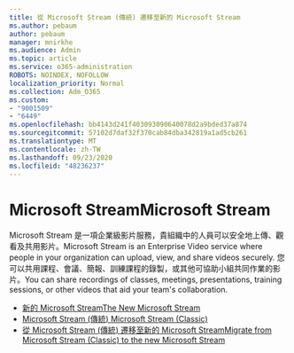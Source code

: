 ```yaml
---
title: 從 Microsoft Stream (傳統) 遷移至新的 Microsoft Stream
ms.author: pebaum
author: pebaum
manager: mnirkhe
ms.audience: Admin
ms.topic: article
ms.service: o365-administration
ROBOTS: NOINDEX, NOFOLLOW
localization_priority: Normal
ms.collection: Adm_O365
ms.custom:
- "9001509"
- "6449"
ms.openlocfilehash: bb4143d241f403093090640078d2a9bded37a874
ms.sourcegitcommit: 57102d7daf32f370cab84dba342819a1ad5cb261
ms.translationtype: MT
ms.contentlocale: zh-TW
ms.lasthandoff: 09/23/2020
ms.locfileid: "48236237"
---
```

# <a name="microsoft-stream"></a><span data-ttu-id="47744-102">Microsoft Stream</span><span class="sxs-lookup"><span data-stu-id="47744-102">Microsoft Stream</span></span>

<span data-ttu-id="47744-103">Microsoft Stream 是一項企業級影片服務，貴組織中的人員可以安全地上傳、觀看及共用影片。</span><span class="sxs-lookup"><span data-stu-id="47744-103">Microsoft Stream is an Enterprise Video service where people in your organization can upload, view, and share videos securely.</span></span> <span data-ttu-id="47744-104">您可以共用課程、會議、簡報、訓練課程的錄製，或其他可協助小組共同作業的影片。</span><span class="sxs-lookup"><span data-stu-id="47744-104">You can share recordings of classes, meetings, presentations, training sessions, or other videos that aid your team's collaboration.</span></span>  

- [<span data-ttu-id="47744-105">新的 Microsoft Stream</span><span class="sxs-lookup"><span data-stu-id="47744-105">The New Microsoft Stream</span></span>](https://docs.microsoft.com/stream/new-stream)
- [<span data-ttu-id="47744-106">Microsoft Stream (傳統) </span><span class="sxs-lookup"><span data-stu-id="47744-106">Microsoft Stream (Classic)</span></span>](https://docs.microsoft.com/stream/overview)
- [<span data-ttu-id="47744-107">從 Microsoft Stream (傳統) 遷移至新的 Microsoft Stream</span><span class="sxs-lookup"><span data-stu-id="47744-107">Migrate from Microsoft Stream (Classic) to the new Microsoft Stream</span></span>](https://docs.microsoft.com/stream/classic-migration)